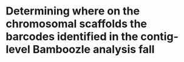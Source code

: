 # Determining where on the chromosomal scaffolds the barcodes identified in the contig-level Bamboozle analysis fall
